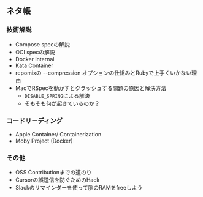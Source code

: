 ## ネタ帳

### 技術解説
- Compose specの解説
- OCI specの解説
- Docker Internal
- Kata Container
- repomixの --compression オプションの仕組みとRubyで上手くいかない理由
- MacでRSpecを動かすとクラッシュする問題の原因と解決方法
  -  `DISABLE_SPRING`による解決
  -  そもそも何が起きているのか？

### コードリーディング
- Apple Container/ Containerization
- Moby Project (Docker)

### その他
- OSS Contributionまでの道のり
- Cursorの誤送信を防ぐためのHack
- Slackのリマインダーを使って脳のRAMをfreeしよう
